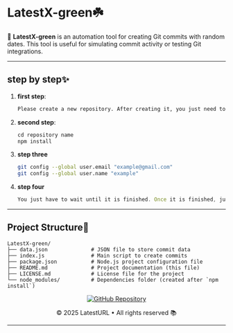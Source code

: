 # LatestX-green☘️

🚀 **LatestX-green** is an automation tool for creating Git commits with random dates. This tool is useful for simulating commit activity or testing Git integrations.

---

## step by step✨

1. **first step**:
   ```bash
   Please create a new repository. After creating it, you just need to move the tools to the new repository you created.
   ```

2. **second step**:
   ```javascript
   cd repository name
   npm install
   ```

3. **step three**
   ```bash
   git config --global user.email "example@gmail.com"
   git config --global user.name "example"
   ```

4. **step four**
   ```javascript
   You just have to wait until it is finished. Once it is finished, just enter your username and password.
   ```

---
## Project Structure📑

```
LatestX-green/
├── data.json              # JSON file to store commit data
├── index.js               # Main script to create commits
├── package.json           # Node.js project configuration file
├── README.md              # Project documentation (this file)
├── LICENSE.md             # License file for the project
└── node_modules/          # Dependencies folder (created after `npm install`)
```

<footer align="center">
<a href="https://github.com/latesturl" target="_blank" rel="noopener noreferrer">
<img src="https://img.shields.io/badge/GitHub-100000?style=for-the-badge&logo=github&logoColor=white" alt="GitHub Repository" />
</a>
<p>© 2025 LatestURL • All rights reserved 📚</p>
</footer>

---
